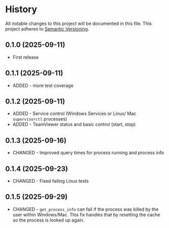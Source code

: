 # History

All notable changes to this project will be documented in this file. This project adheres to [Semantic Versioning](http://semver.org/).

## 0.1.0 (2025-09-11)

- First release

## 0.1.1 (2025-09-11)

- ADDED - more test coverage

## 0.1.2 (2025-09-11)

- ADDED - Service control (Windows Services or Linux/ Mac `supervisorctl` processes)
- ADDED - TeamViewer status and basic control (start, stop)

## 0.1.3 (2025-09-16)

- CHANGED - Improved query times for process running and process info

## 0.1.4 (2025-09-23)

- CHANGED - Fixed failing Linux tests

## 0.1.5 (2025-09-29)

- CHANGED - `get_process_info` can fail if the process was killed by the user within Windows/Mac. This fix handles that by resetting the cache so the process is looked up again.
